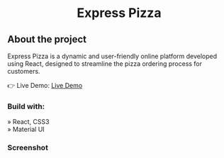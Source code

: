 <div align='center'><h1>Express Pizza</h1></div>

<h2>About the project</h2>

  <p>Express Pizza is a dynamic and user-friendly online platform developed using React, designed to streamline the pizza ordering process for customers.</p>

👉 Live Demo: <a href='https://express-pizza-react.vercel.app/'>Live Demo</a>

<h3>Build with:</h3>

» React, CSS3<br>
» Material UI

### Screenshot

<!--
<div align='center'>
Home page
<img src='./public/screenshots/screenshot1.png'/>
Menu page
<img src='./public/screenshots/screenshot2.png'/>
About page
<img src='./public/screenshots/screenshot3.png'/>
Contact page
<img src='./public/screenshots/screenshot4.png'/>
</div> -->
